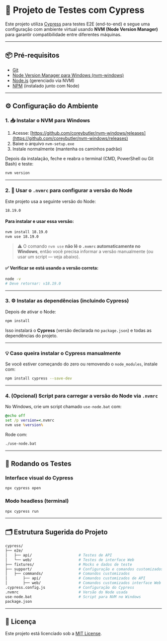 # 🚀 Projeto de Testes com Cypress

Este projeto utiliza [Cypress](https://www.cypress.io/) para testes E2E (end-to-end) e segue uma configuração com ambiente virtual usando **NVM (Node Version Manager)** para garantir compatibilidade entre diferentes máquinas.

---

## 📦 Pré-requisitos

- [Git](https://git-scm.com/)
- [Node Version Manager para Windows (nvm-windows)](https://github.com/coreybutler/nvm-windows/releases)
- [Node.js](https://nodejs.org/) (gerenciado via NVM)
- [NPM](https://www.npmjs.com/) (instalado junto com Node)

---

## ⚙️ Configuração do Ambiente

### 1. 📥 Instalar o NVM para Windows

1. Acesse: [https://github.com/coreybutler/nvm-windows/releases](https://github.com/coreybutler/nvm-windows/releases)
2. Baixe o arquivo `nvm-setup.exe`
3. Instale normalmente (mantenha os caminhos padrão)

Depois da instalação, feche e reabra o terminal (CMD, PowerShell ou Git Bash) e teste:

```bash
nvm version
```

---

### 2. 🔧 Usar o `.nvmrc` para configurar a versão do Node

Este projeto usa a seguinte versão do Node:

```
18.19.0
```

#### Para instalar e usar essa versão:

```bash
nvm install 18.19.0
nvm use 18.19.0
```

> ⚠️ O comando `nvm use` **não lê o `.nvmrc` automaticamente no Windows**, então você precisa informar a versão manualmente (ou usar um script — veja abaixo).

#### ✅ Verificar se está usando a versão correta:

```bash
node -v
# Deve retornar: v18.19.0
```

---

### 3. ⚙️ Instalar as dependências (incluindo Cypress)

Depois de ativar o Node:

```bash
npm install
```

Isso instalará o **Cypress** (versão declarada no `package.json`) e todas as dependências do projeto.

---

### 💡 Caso queira instalar o Cypress manualmente

Se você estiver começando do zero ou removendo o `node_modules`, instale com:

```bash
npm install cypress --save-dev
```

---

### 4. (Opcional) Script para carregar a versão do Node via `.nvmrc`

No Windows, crie um script chamado `use-node.bat` com:

```bat
@echo off
set /p version=<.nvmrc
nvm use %version%
```

Rode com:

```bash
./use-node.bat
```

---

## 🧪 Rodando os Testes

### Interface visual do Cypress

```bash
npx cypress open
```

### Modo headless (terminal)

```bash
npx cypress run
```

---

## 🗂 Estrutura Sugerida do Projeto

```bash
cypress/
├── e2e/
│   ├── api/                     # Testes de API
│   └── web/                     # Testes de interface Web
├── fixtures/                    # Mocks e dados de teste
├── support/                     # Configuração e comandos customizados
│   ├── commands/                # Comandos customizados
│       ├── api/                 # Comandos customizados de API
│       ├── web/                 # Comandos customizados interface Web
.cypress.config.js               # Configuração do Cypress
.nvmrc                           # Versão do Node usada
use-node.bat                     # Script para NVM no Windows
package.json
```

---

## 📄 Licença

Este projeto está licenciado sob a [MIT License](LICENSE).
